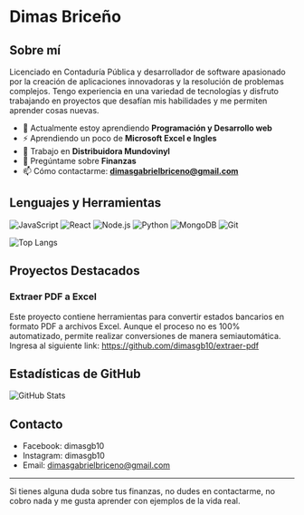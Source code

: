 # Dimas Briceño

## Sobre mí

Licenciado en Contaduría Pública y desarrollador de software apasionado por la creación de aplicaciones innovadoras y la resolución de problemas complejos. Tengo experiencia en una variedad de tecnologías y disfruto trabajando en proyectos que desafían mis habilidades y me permiten aprender cosas nuevas.

- 🌱 Actualmente estoy aprendiendo **Programación y Desarrollo web**
- ⚡ Aprendiendo un poco de **Microsoft Excel e Ingles**
- 💼 Trabajo en **Distribuidora Mundovinyl**
- 💬 Pregúntame sobre **Finanzas**
- 📫 Cómo contactarme: **dimasgabrielbriceno@gmail.com**

## Lenguajes y Herramientas

![JavaScript](https://img.shields.io/badge/-JavaScript-F7DF1E?style=flat-square&logo=javascript&logoColor=black)
![React](https://img.shields.io/badge/-React-61DAFB?style=flat-square&logo=react&logoColor=black)
![Node.js](https://img.shields.io/badge/-Node.js-339933?style=flat-square&logo=node.js&logoColor=white)
![Python](https://img.shields.io/badge/-Python-3776AB?style=flat-square&logo=python&logoColor=white)
![MongoDB](https://img.shields.io/badge/-MongoDB-47A248?style=flat-square&logo=mongodb&logoColor=white)
![Git](https://img.shields.io/badge/-Git-F05032?style=flat-square&logo=git&logoColor=white)

![Top Langs](https://github-readme-stats.vercel.app/api/top-langs/?username=dimasgb10&layout=compact&theme=radical)


## Proyectos Destacados

### Extraer PDF a Excel

Este proyecto contiene herramientas para convertir estados bancarios en formato PDF a archivos Excel. Aunque el proceso no es 100% automatizado, permite realizar conversiones de manera semiautomática.
Ingresa al siguiente link: https://github.com/dimasgb10/extraer-pdf


## Estadísticas de GitHub

![GitHub Stats](https://github-readme-stats.vercel.app/api?username=dimasgb10&show_icons=true&theme=radical)


## Contacto

- Facebook: dimasgb10
- Instagram: dimasgb10
- Email: dimasgabrielbriceno@gmail.com

---

Si tienes alguna duda sobre tus finanzas, no dudes en contactarme, no cobro nada y me gusta aprender con ejemplos de la vida real.
